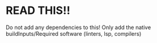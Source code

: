 # READ THIS!!

Do not add any dependencies to this!
Only add the native buildInputs/Required software (linters, lsp, compilers)
